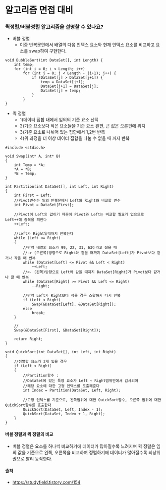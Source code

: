 # 알고리즘 면접 대비

### 퀵정렬/버블정렬 알고리즘을 설명할 수 있나요?
- 버블 정렬
    - 이중 반복문안에서 배열의 다음 인덱스 요소와 현재 인덱스 요소를 비교하고 요소를 swap하여 구현한다.
~~~
void BubbleSort(int DataSet[], int Length) {
	int temp;
	for (int i = 0; i < Length; i++)
		for (int j = 0; j < Length - (i+1); j++) {
			if (DataSet[j] > DataSet[j+1]) {
				temp = DataSet[j+1];
				DataSet[j+1] = DataSet[j];
				DataSet[j] = temp;
			}
		}
}
~~~

- 퀵 정렬
    - 1)데이터 집합 내에서 임의의 기준 요소 선택
    - 2)기준 요소보다 작은 요소들을 기준 요소 왼편, 큰 값은 오른편에 위치
    - 3)기준 요소로 나뉘어 있는 집합에서 1,2번 반복
    - 4)위 과정을 더 이상 데이터 집합을 나눌 수 없을 때 까지 반복
~~~
#include <stdio.h>

void Swap(int* A, int* B)
{
	int Temp = *A;
	*A = *B;
	*B = Temp;
}

int Partition(int DataSet[], int Left, int Right)
{
	int First = Left;
	//Pivot변수는 밑의 반복문에서 Left와 Right와 비교할 변수
	int Pivot = DataSet[First];
	
	//Pivot이 Left의 값이기 때문에 Pivot과 Left는 비교할 필요가 없으므로 Left++해 중복을 피한다
	++Left;
	
	//Left가 Right일때까지 반복한다
	while (Left <= Right)
	{
		//만약 배열의 요소가 99, 22, 31, 63이라고 쳤을 때
		//-> (오른쪽)방향으로 Right와 같을 때까지 DataSet[Left]가 Pivot보다 같거나 작을 때 반복
		while (DataSet[Left] <= Pivot && Left < Right)
			++Left;
		//<- (왼쪽)방향으로 Left와 같을 때까지 DataSet[Right]가 Pivot보다 같거나 클 때 반복
		while (DataSet[Right] >= Pivot && Left <= Right)
			--Right;

		//만약 Left가 Right보다 작을 경우 스왑해서 다시 반복
		if (Left < Right)
			Swap(&DataSet[Left], &DataSet[Right]);
		else
			break;
	}

	//
	Swap(&DataSet[First], &DataSet[Right]);
	 
	return Right;
}

void QuickSort(int DataSet[], int Left, int Right)
{
	//정렬할 요소가 2개 있을 경우
	if (Left < Right)
	{
		//Partition함수 : 
		//DataSet에 있는 특정 요소가 Left ~ Right범위안에서 검사되어 
		//해당 요소에 대한 고정 인덱스를 도출해준다
		int Index = Partition(DataSet, Left, Right);

		//고정 인덱스를 기준으로, 왼쪽범위에 대한 QuickSort함수, 오른쪽 범위에 대한 QuickSort함수를 호출한다
		QuickSort(DataSet, Left, Index - 1);
		QuickSort(DataSet, Index + 1, Right);
	}
}
~~~

#### 버블 정렬과 퀵 정렬의 비교
- 버블 정렬은 요소를 하나씩 비교하기에 데이터가 많아질수록 느려지며 퀵 정렬은 임의 값을 기준으로 왼쪽, 오른쪽을 비교하며 정렬하기에 데이터가 많아질수록 최상위권으로 빨리 동작한다.

#### 출처
- https://studyfield.tistory.com/154